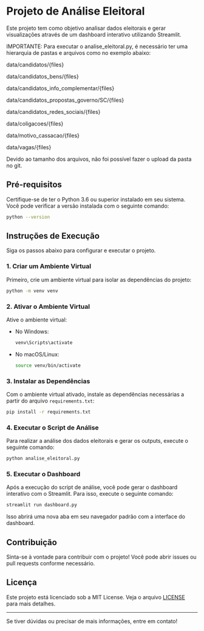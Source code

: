 # Projeto de Análise Eleitoral

Este projeto tem como objetivo analisar dados eleitorais e gerar visualizações através de um dashboard interativo utilizando Streamlit.

IMPORTANTE: Para executar o analise_eleitoral.py, é necessário ter uma hierarquia de pastas e arquivos como no exemplo abaixo:

data/candidatos/{files}

data/candidatos_bens/{files}

data/candidatos_info_complementar/{files}

data/candidatos_propostas_governo/SC/{files}

data/candidatos_redes_sociais/{files}

data/coligacoes/{files}

data/motivo_cassacao/{files}

data/vagas/{files}

Devido ao tamanho dos arquivos, não foi possível fazer o upload da pasta no git.

## Pré-requisitos

Certifique-se de ter o Python 3.6 ou superior instalado em seu sistema. Você pode verificar a versão instalada com o seguinte comando:

```bash
python --version
```

## Instruções de Execução

Siga os passos abaixo para configurar e executar o projeto.

### 1. Criar um Ambiente Virtual

Primeiro, crie um ambiente virtual para isolar as dependências do projeto:

```bash
python -m venv venv
```

### 2. Ativar o Ambiente Virtual

Ative o ambiente virtual:

- No Windows:

  ```bash
  venv\Scripts\activate
  ```

- No macOS/Linux:

  ```bash
  source venv/bin/activate
  ```

### 3. Instalar as Dependências

Com o ambiente virtual ativado, instale as dependências necessárias a partir do arquivo `requirements.txt`:

```bash
pip install -r requirements.txt
```

### 4. Executar o Script de Análise

Para realizar a análise dos dados eleitorais e gerar os outputs, execute o seguinte comando:

```bash
python analise_eleitoral.py
```

### 5. Executar o Dashboard

Após a execução do script de análise, você pode gerar o dashboard interativo com o Streamlit. Para isso, execute o seguinte comando:

```bash
streamlit run dashboard.py
```

Isso abrirá uma nova aba em seu navegador padrão com a interface do dashboard.

## Contribuição

Sinta-se à vontade para contribuir com o projeto! Você pode abrir issues ou pull requests conforme necessário.

## Licença

Este projeto está licenciado sob a MIT License. Veja o arquivo [LICENSE](LICENSE) para mais detalhes.

---

Se tiver dúvidas ou precisar de mais informações, entre em contato!
